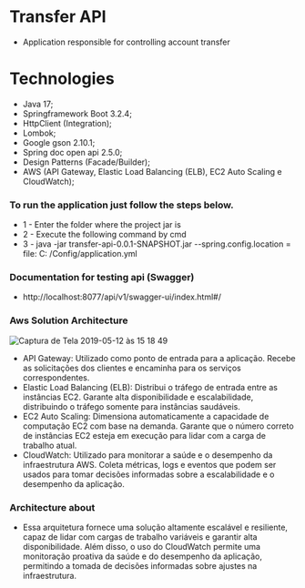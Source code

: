 # Transfer API
- Application responsible for controlling account transfer

# Technologies
- Java 17;
- Springframework Boot 3.2.4;
- HttpClient (Integration);
- Lombok;
- Google gson 2.10.1;
- Spring doc open api 2.5.0;
- Design Patterns (Facade/Builder);
- AWS (API Gateway, Elastic Load Balancing (ELB), EC2 Auto Scaling e CloudWatch);

### To run the application just follow the steps below.
- 1 - Enter the folder where the project jar is
- 2 - Execute the following command by cmd
- 3 - java -jar transfer-api-0.0.1-SNAPSHOT.jar --spring.config.location = file: C: /Config/application.yml

### Documentation for testing api (Swagger)
- http://localhost:8077/api/v1/swagger-ui/index.html#/

### Aws Solution Architecture
![Captura de Tela 2019-05-12 às 15 18 49](https://res.cloudinary.com/duep7y7ve/image/upload/v1712892067/l84vma0nozvuoidlshzg.png)

- API Gateway: Utilizado como ponto de entrada para a aplicação. Recebe as solicitações dos clientes e encaminha para os serviços correspondentes.
- Elastic Load Balancing (ELB): Distribui o tráfego de entrada entre as instâncias EC2. Garante alta disponibilidade e escalabilidade, distribuindo o tráfego somente para instâncias saudáveis.
- EC2 Auto Scaling: Dimensiona automaticamente a capacidade de computação EC2 com base na demanda. Garante que o número correto de instâncias EC2 esteja em execução para lidar com a carga de trabalho atual.
- CloudWatch: Utilizado para monitorar a saúde e o desempenho da infraestrutura AWS. Coleta métricas, logs e eventos que podem ser usados para tomar decisões informadas sobre a escalabilidade e o desempenho da aplicação.

### Architecture about

- Essa arquitetura fornece uma solução altamente escalável e resiliente, capaz de lidar com cargas de trabalho variáveis ​​e garantir alta disponibilidade. Além disso, o uso do CloudWatch permite uma monitoração proativa da saúde e do desempenho da aplicação, permitindo a tomada de decisões informadas sobre ajustes na infraestrutura.